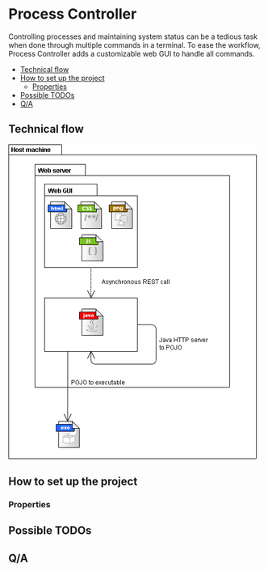 # Process Controller

Controlling processes and maintaining system status can be a tedious task when done through multiple commands in a terminal.
To ease the workflow, Process Controller adds a customizable web GUI to handle all commands.

- [Technical flow](#)
- [How to set up the project](#)
	- [Properties](#)
- [Possible TODOs](#)
- [Q/A](#)

## Technical flow
![alt tag](https://raw.githubusercontent.com/Miicroo/process-controller/master/process%20controller%20flow.png)


## How to set up the project

### Properties

## Possible TODOs

## Q/A
